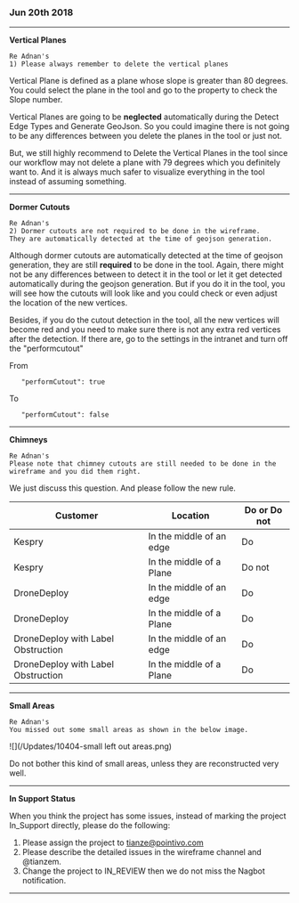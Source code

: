 ### Jun 20th 2018 ###

---

**Vertical Planes**

```
Re Adnan's 
1) Please always remember to delete the vertical planes
```

Vertical Plane is defined as a plane whose slope is greater than 80 degrees. You could select the plane in the tool and go to the property to check the Slope number.

Vertical Planes are going to be **neglected** automatically during the Detect Edge Types and Generate GeoJson. So you could imagine there is not going to be any differences between you delete the planes in the tool or just not.

But, we still highly recommend to Delete the Vertical Planes in the tool since our workflow may not delete a plane with 79 degrees which you definitely want to. And it is always much safer to visualize everything in the tool instead of assuming something.

---

**Dormer Cutouts**

```
Re Adnan's 
2) Dormer cutouts are not required to be done in the wireframe. 
They are automatically detected at the time of geojson generation.
```

Although dormer cutouts are automatically detected at the time of geojson generation, they are still **required** to be done in the tool. Again, there might not be any differences between to detect it in the tool or let it get detected automatically during the geojson generation. But if you do it in the tool, you will see how the cutouts will look like and you could check or even adjust the location of the new vertices.

Besides, if you do the cutout detection in the tool, all the new vertices will become red and you need to make sure there is not any extra red vertices after the detection. If there are, go to the settings in the intranet and turn off the "performcutout"

From

```
   "performCutout": true
```

To

```
   "performCutout": false
```

---

**Chimneys**

```
Re Adnan's 
Please note that chimney cutouts are still needed to be done in the wireframe and you did them right.
```

We just discuss this question. And please follow the new rule.

| Customer | Location | Do or Do not |
| --- | --- | --- |
| Kespry | In the middle of an edge | Do |
| Kespry | In the middle of a Plane | Do not |
| DroneDeploy | In the middle of an edge | Do |
| DroneDeploy | In the middle of a Plane | Do |
| DroneDeploy with Label Obstruction | In the middle of an edge | Do |
| DroneDeploy with Label Obstruction | In the middle of a Plane | Do |

---

**Small Areas**

```
Re Adnan's 
You missed out some small areas as shown in the below image.
```

![](/Updates/10404-small left out areas.png)

Do not bother this kind of small areas, unless they are reconstructed very well.

---

**In Support Status**

When you think the project has some issues, instead of marking the project In_Support directly, please do the following:

1. Please assign the project to tianze@pointivo.com
2. Please describe the detailed issues in the wireframe channel and @tianzem.
3. Change the project to IN_REVIEW then we do not miss the Nagbot notification.


---



